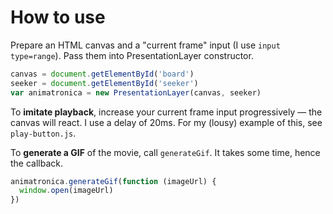 # How to use

Prepare an HTML canvas and a "current frame" input (I use `input type=range`). Pass them into PresentationLayer constructor.

```javascript
canvas = document.getElementById('board')
seeker = document.getElementById('seeker')
var animatronica = new PresentationLayer(canvas, seeker)
```

To **imitate playback**, increase your current frame input progressively — the canvas will react. I use a delay of 20ms. For my (lousy) example of this, see `play-button.js`.

To **generate a GIF** of the movie, call `generateGif`. It takes some time, hence the callback.

```javascript
animatronica.generateGif(function (imageUrl) {
  window.open(imageUrl)
})
```
